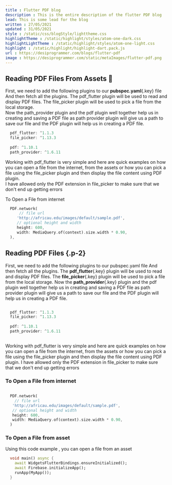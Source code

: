 ```yaml
---
title : Flutter PDF blog
description : This is the entire description of the flutter PDF blog
lead: This is some lead for the blog
written : 27/05/2021
updated : 31/05/2021
style : /static/css/blogStyle/lighttheme.css
highlightTheme : /static/highlight/styles/atom-one-dark.css
highlightLightTheme : /static/highlight/styles/atom-one-light.css
highlight : /static/highlight/highlight-dart.pack.js
url : https://desiprogrammer.com/blogs/flutter-pdf
image : https://desiprogrammer.com/static/metaImages/flutter-pdf.png
---
```



## Reading PDF Files From Assets 🤞

First, we need to add the following plugins to our **pubspec.yaml**{.key} file And then fetch all the plugins. The pdf\_flutter plugin will be used to read and display PDF files. The file\_picker plugin will be used to pick a file from the local storage.  
Now the path\_provider plugin and the pdf plugin well together help us in creating and saving a PDF file as path provider plugin will give us a path to save our file and the PDF plugin will help us in creating a PDF file.

```dart
  pdf_flutter: ^1.1.3
  file_picker: ^1.13.3
  
  pdf: ^1.10.1
  path_provider: ^1.6.11
```
            

Working with pdf\_flutter is very simple and here are quick examples on how you can open a file from the internet, from the assets or how you can pick a file using the file\_picker plugin and then display the file content using PDF plugin.  
I have allowed only the PDF extension in file\_picker to make sure that we don't end up getting errors

To Open a File from internet

```dart    
  PDF.network(
      // file url
     'http://africau.edu/images/default/sample.pdf',
     // optional height and width
     height: 600,
     width: MediaQuery.of(context).size.width * 0.90,
  ),
```

## Reading PDF Files {.p-2}

  First, we need to add the following plugins to our pubspec.yaml file And then fetch all the plugins. The **pdf_flutter**{.key} plugin will be used to read and display PDF files. The **file_picker**{.key} plugin will be used to pick a file from the local storage.
  Now the **path_provider**{.key} plugin and the pdf plugin well together help us in creating and saving a PDF file as path provider plugin will give us a path to save our file and the PDF plugin will help us in creating a PDF file.



```dart

  pdf_flutter: ^1.1.3
  file_picker: ^1.13.3
  
  pdf: ^1.10.1
  path_provider: ^1.6.11
        
```

  Working with pdf_flutter is very simple and here are quick examples on how you can open a file from the internet, from the assets or how you can pick a file using the file_picker plugin and then display the file content using PDF plugin.
  I have allowed only the PDF extension in file_picker to make sure that we don't end up getting errors

### To Open a File from internet

```dart

  PDF.network(
    // file url
   'http://africau.edu/images/default/sample.pdf',
   // optional height and width
   height: 600,
   width: MediaQuery.of(context).size.width * 0.90,
  )

```

### To Open a File from asset

  Using this code example , you can open a file from an asset

  ```dart
    void main() async {
      await WidgetsFlutterBindings.ensureInitialized();
      await Firebase.initializeApp();
      runApp(MyApp());
    }
  ```